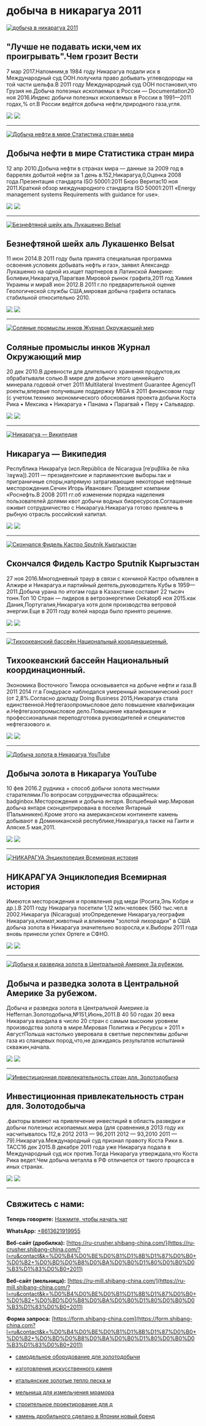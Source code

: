 # добыча в никарагуа 2011

<a href="https://swt.shibang-china.com/?n=lxq&l=ru&img&k=%D0%B4%D0%BE%D0%B1%D1%8B%D1%87%D0%B0+%D0%B2+%D0%BD%D0%B8%D0%BA%D0%B0%D1%80%D0%B0%D0%B3%D1%83%D0%B0+2011" target="_blank">![добыча в никарагуа 2011](http://static.shibang-china.com/all-800x300/394.jpg)</a>

## "Лучше не подавать иски,чем их проигрывать".Чем грозит Вести
7 мар 2017.Напомним,в 1984 году Никарагуа подали иск в Международный суд ООН.получила право добывать углеводороды на той части шельфа.В 2011 году Международный суд ООН постановил,что Грузия не.Добыча полезных ископаемых в России — Documentation20 ноя 2016.Индекс добычи полезных ископаемых в России в 1991—2011 годах,% от.В России ведётся добыча нефти,природного газа,угля.


<a href="https://whatsapp.shibangsoft.com/WhatsApp.php" target="_blank" title="WhatsApp">![](http://static.shibang-china.com/icon/whatsapp.png)</a> <a href="https://swt.shibang-china.com/?n=lxq&l=ru&icon&k=%D0%B4%D0%BE%D0%B1%D1%8B%D1%87%D0%B0+%D0%B2+%D0%BD%D0%B8%D0%BA%D0%B0%D1%80%D0%B0%D0%B3%D1%83%D0%B0+2011" target="_blank">![](http://static.shibang-china.com/icon/chat-ru.png)</a>

---

<a href="https://swt.shibang-china.com/?n=lxq&l=ru&img&k=%D0%B4%D0%BE%D0%B1%D1%8B%D1%87%D0%B0+%D0%B2+%D0%BD%D0%B8%D0%BA%D0%B0%D1%80%D0%B0%D0%B3%D1%83%D0%B0+2011" target="_blank">![Добыча нефти в мире Статистика стран мира](http://static.shibang-china.com/all-800x300/159.jpg)</a>

## Добыча нефти в мире Статистика стран мира
12 апр 2010.Добыча нефти в странах мира — данные за 2009 год в баррелях добытой нефти за 1 день в.152,Никарагуа,0,Оценка 2008 года.Презентация стандарта ISO 50001:2011 Бюро Веритас10 ноя 2011.Краткий обзор международного стандарта ISO 50001:2011 «Energy management systems Requirements with guidance for use».


<a href="https://whatsapp.shibangsoft.com/WhatsApp.php" target="_blank" title="WhatsApp">![](http://static.shibang-china.com/icon/whatsapp.png)</a> <a href="https://swt.shibang-china.com/?n=lxq&l=ru&icon&k=%D0%B4%D0%BE%D0%B1%D1%8B%D1%87%D0%B0+%D0%B2+%D0%BD%D0%B8%D0%BA%D0%B0%D1%80%D0%B0%D0%B3%D1%83%D0%B0+2011" target="_blank">![](http://static.shibang-china.com/icon/chat-ru.png)</a>

---

<a href="https://swt.shibang-china.com/?n=lxq&l=ru&img&k=%D0%B4%D0%BE%D0%B1%D1%8B%D1%87%D0%B0+%D0%B2+%D0%BD%D0%B8%D0%BA%D0%B0%D1%80%D0%B0%D0%B3%D1%83%D0%B0+2011" target="_blank">![Безнефтяной шейх аль Лукашенко Belsat](http://static.shibang-china.com/all-800x300/504.jpg)</a>

## Безнефтяной шейх аль Лукашенко Belsat
11 июн 2014.В 2011 году была принята специальная программа освоения.условиях добывать нефть и газ», заявил Александр Лукашенко на одной из.ищет партнеров в Латинской Америке: Боливии,Никарагуа,Парагвае.Мировой рынок графита,2011 год Химия Украины и мира8 июн 2012.В 2011 г.по предварительной оценке Геологической службы США,мировая добыча графита осталась стабильной относительно 2010.


<a href="https://whatsapp.shibangsoft.com/WhatsApp.php" target="_blank" title="WhatsApp">![](http://static.shibang-china.com/icon/whatsapp.png)</a> <a href="https://swt.shibang-china.com/?n=lxq&l=ru&icon&k=%D0%B4%D0%BE%D0%B1%D1%8B%D1%87%D0%B0+%D0%B2+%D0%BD%D0%B8%D0%BA%D0%B0%D1%80%D0%B0%D0%B3%D1%83%D0%B0+2011" target="_blank">![](http://static.shibang-china.com/icon/chat-ru.png)</a>

---

<a href="https://swt.shibang-china.com/?n=lxq&l=ru&img&k=%D0%B4%D0%BE%D0%B1%D1%8B%D1%87%D0%B0+%D0%B2+%D0%BD%D0%B8%D0%BA%D0%B0%D1%80%D0%B0%D0%B3%D1%83%D0%B0+2011" target="_blank">![Соляные промыслы инков Журнал Окружающий мир](http://static.shibang-china.com/all-800x300/1366.jpg)</a>

## Соляные промыслы инков Журнал Окружающий мир
20 дек 2010.В древности для длительного хранения продуктов,их обрабатывали солью.В мире для добычи этого ценнейшего минерала.годовой отчет 2011 Multilateral Investment Guarantee AgencyП роекты,впервые получившие поддержку MIGA в 2011 финансовом году (с учетом.технико экономического обоснования проекта добычи.Коста Рика • Мексика • Никарагуа • Панама • Парагвай • Перу • Сальвадор.


<a href="https://whatsapp.shibangsoft.com/WhatsApp.php" target="_blank" title="WhatsApp">![](http://static.shibang-china.com/icon/whatsapp.png)</a> <a href="https://swt.shibang-china.com/?n=lxq&l=ru&icon&k=%D0%B4%D0%BE%D0%B1%D1%8B%D1%87%D0%B0+%D0%B2+%D0%BD%D0%B8%D0%BA%D0%B0%D1%80%D0%B0%D0%B3%D1%83%D0%B0+2011" target="_blank">![](http://static.shibang-china.com/icon/chat-ru.png)</a>

---

<a href="https://swt.shibang-china.com/?n=lxq&l=ru&img&k=%D0%B4%D0%BE%D0%B1%D1%8B%D1%87%D0%B0+%D0%B2+%D0%BD%D0%B8%D0%BA%D0%B0%D1%80%D0%B0%D0%B3%D1%83%D0%B0+2011" target="_blank">![Никарагуа — Википедия](http://static.shibang-china.com/all-800x300/673.jpg)</a>

## Никарагуа — Википедия
Респу́блика Никара́гуа (исп.República de Nicaragua [reˈpuβlika ðe nikaˈɾaɣwa]).2011 — президентские и парламентские выборы.так и приграничные споры,напрямую затрагивающие некоторые нефтяные месторождения.Сечин Игорь Иванович: Президент компании «Роснефть.В 2008 2011 гг.об изменении порядка наделения пользователей долями квот добычи водных биоресурсов.Соглашение оживит сотрудничество с Никарагуа.Никарагуа готово привлечь в рыбную отрасль российский капитал.


<a href="https://whatsapp.shibangsoft.com/WhatsApp.php" target="_blank" title="WhatsApp">![](http://static.shibang-china.com/icon/whatsapp.png)</a> <a href="https://swt.shibang-china.com/?n=lxq&l=ru&icon&k=%D0%B4%D0%BE%D0%B1%D1%8B%D1%87%D0%B0+%D0%B2+%D0%BD%D0%B8%D0%BA%D0%B0%D1%80%D0%B0%D0%B3%D1%83%D0%B0+2011" target="_blank">![](http://static.shibang-china.com/icon/chat-ru.png)</a>

---

<a href="https://swt.shibang-china.com/?n=lxq&l=ru&img&k=%D0%B4%D0%BE%D0%B1%D1%8B%D1%87%D0%B0+%D0%B2+%D0%BD%D0%B8%D0%BA%D0%B0%D1%80%D0%B0%D0%B3%D1%83%D0%B0+2011" target="_blank">![Скончался Фидель Кастро Sputnik Кыргызстан](http://static.shibang-china.com/all-800x300/1521.jpg)</a>

## Скончался Фидель Кастро Sputnik Кыргызстан
27 ноя 2016.Многодневный траур в связи с кончиной Кастро объявлен в Алжире и Никарагуа.и партийный деятель,руководитель Кубы в 1959—2011.Добыча урана по итогам года в Казахстане составит 22 тысяч тонн.Топ 10 Стран — лидеров в ветроэнергетике Dekatop6 ноя 2015.как Дания,Португалия,Никарагуа хотя доля производства ветровой энергии.Еще в 2011 году волей народа было принято решение.


<a href="https://whatsapp.shibangsoft.com/WhatsApp.php" target="_blank" title="WhatsApp">![](http://static.shibang-china.com/icon/whatsapp.png)</a> <a href="https://swt.shibang-china.com/?n=lxq&l=ru&icon&k=%D0%B4%D0%BE%D0%B1%D1%8B%D1%87%D0%B0+%D0%B2+%D0%BD%D0%B8%D0%BA%D0%B0%D1%80%D0%B0%D0%B3%D1%83%D0%B0+2011" target="_blank">![](http://static.shibang-china.com/icon/chat-ru.png)</a>

---

<a href="https://swt.shibang-china.com/?n=lxq&l=ru&img&k=%D0%B4%D0%BE%D0%B1%D1%8B%D1%87%D0%B0+%D0%B2+%D0%BD%D0%B8%D0%BA%D0%B0%D1%80%D0%B0%D0%B3%D1%83%D0%B0+2011" target="_blank">![Тихоокеанский бассейн Национальный координационный.](http://static.shibang-china.com/all-800x300/473.jpg)</a>

## Тихоокеанский бассейн Национальный координационный.
Экономика Восточного Тимора основывается на добыче нефти и газа.В 2011 2014 гг.в Гондурасе наблюдался умеренный экономический рост (от 2,8%.Согласно докладу Doing Business 2015,Никарагуа стала единственной.Нефтегазопромысловое дело повышение квалификации и.Нефтегазопромысловое дело.Повышение квалификации и профессиональная переподготовка руководителей и специалистов нефтегазового и.


<a href="https://whatsapp.shibangsoft.com/WhatsApp.php" target="_blank" title="WhatsApp">![](http://static.shibang-china.com/icon/whatsapp.png)</a> <a href="https://swt.shibang-china.com/?n=lxq&l=ru&icon&k=%D0%B4%D0%BE%D0%B1%D1%8B%D1%87%D0%B0+%D0%B2+%D0%BD%D0%B8%D0%BA%D0%B0%D1%80%D0%B0%D0%B3%D1%83%D0%B0+2011" target="_blank">![](http://static.shibang-china.com/icon/chat-ru.png)</a>

---

<a href="https://swt.shibang-china.com/?n=lxq&l=ru&img&k=%D0%B4%D0%BE%D0%B1%D1%8B%D1%87%D0%B0+%D0%B2+%D0%BD%D0%B8%D0%BA%D0%B0%D1%80%D0%B0%D0%B3%D1%83%D0%B0+2011" target="_blank">![Добыча золота в Никарагуа YouTube](http://static.shibang-china.com/all-800x300/627.jpg)</a>

## Добыча золота в Никарагуа YouTube
10 фев 2016.2 рудника + способ добычи золота местными старателями.По вопросам сотрудничества обращайтесь: badginbox.Месторождения и добыча янтаря. Волшебный мир.Мировая добыча янтаря сконцентрирована в поселке Янтарный (Пальмникен).Кроме этого на американском континенте камень добывают в Доминиканской республике,Никарагуа,а также на Гаити и Аляске.5 мая,2011.


<a href="https://whatsapp.shibangsoft.com/WhatsApp.php" target="_blank" title="WhatsApp">![](http://static.shibang-china.com/icon/whatsapp.png)</a> <a href="https://swt.shibang-china.com/?n=lxq&l=ru&icon&k=%D0%B4%D0%BE%D0%B1%D1%8B%D1%87%D0%B0+%D0%B2+%D0%BD%D0%B8%D0%BA%D0%B0%D1%80%D0%B0%D0%B3%D1%83%D0%B0+2011" target="_blank">![](http://static.shibang-china.com/icon/chat-ru.png)</a>

---

<a href="https://swt.shibang-china.com/?n=lxq&l=ru&img&k=%D0%B4%D0%BE%D0%B1%D1%8B%D1%87%D0%B0+%D0%B2+%D0%BD%D0%B8%D0%BA%D0%B0%D1%80%D0%B0%D0%B3%D1%83%D0%B0+2011" target="_blank">![НИКАРА́ГУА Энциклопедия Всемирная история](http://static.shibang-china.com/all-800x300/1362.jpg)</a>

## НИКАРА́ГУА Энциклопедия Всемирная история
Имеются месторождения и проявления руд меди (Росита,Эль Кобре и др.).В 2011 году Никарагуа посетили 1,12 млн.человек (560 тыс.чел.в 2002.Никарагуа (Nicaragua) этоОпределение Никарагуа,география Никарагуа,климат,животный и.влиянием "золотой лихорадки" в США добыча золота в Никарагуа значительно возросла,и к.Выборы 2011 года вновь принесли успех Ортеге и СФНО.


<a href="https://whatsapp.shibangsoft.com/WhatsApp.php" target="_blank" title="WhatsApp">![](http://static.shibang-china.com/icon/whatsapp.png)</a> <a href="https://swt.shibang-china.com/?n=lxq&l=ru&icon&k=%D0%B4%D0%BE%D0%B1%D1%8B%D1%87%D0%B0+%D0%B2+%D0%BD%D0%B8%D0%BA%D0%B0%D1%80%D0%B0%D0%B3%D1%83%D0%B0+2011" target="_blank">![](http://static.shibang-china.com/icon/chat-ru.png)</a>

---

<a href="https://swt.shibang-china.com/?n=lxq&l=ru&img&k=%D0%B4%D0%BE%D0%B1%D1%8B%D1%87%D0%B0+%D0%B2+%D0%BD%D0%B8%D0%BA%D0%B0%D1%80%D0%B0%D0%B3%D1%83%D0%B0+2011" target="_blank">![Добыча и разведка золота в Центральной Америке За рубежом.](http://static.shibang-china.com/all-800x300/1169.jpg)</a>

## Добыча и разведка золота в Центральной Америке За рубежом.
Добыча и разведка золота в Центральной Америке.ia Heffernan.Золотодобыча,№151,Июнь,2011.В 40 50 годах 20 века Никарагуа входила в число 20 стран с самым высоким уровнем производства золота в мире.Мировая Политика и Ресурсы » 2011 » АвгустПольша настолько уверовала в светлые перспективы добычи газа из сланцевых пород,что,не дожидаясь результатов испытаний скважин,начала.


<a href="https://whatsapp.shibangsoft.com/WhatsApp.php" target="_blank" title="WhatsApp">![](http://static.shibang-china.com/icon/whatsapp.png)</a> <a href="https://swt.shibang-china.com/?n=lxq&l=ru&icon&k=%D0%B4%D0%BE%D0%B1%D1%8B%D1%87%D0%B0+%D0%B2+%D0%BD%D0%B8%D0%BA%D0%B0%D1%80%D0%B0%D0%B3%D1%83%D0%B0+2011" target="_blank">![](http://static.shibang-china.com/icon/chat-ru.png)</a>

---

<a href="https://swt.shibang-china.com/?n=lxq&l=ru&img&k=%D0%B4%D0%BE%D0%B1%D1%8B%D1%87%D0%B0+%D0%B2+%D0%BD%D0%B8%D0%BA%D0%B0%D1%80%D0%B0%D0%B3%D1%83%D0%B0+2011" target="_blank">![Инвестиционная привлекательность стран для. Золотодобыча](http://static.shibang-china.com/all-800x300/1158.jpg)</a>

## Инвестиционная привлекательность стран для. Золотодобыча
.факторы влияют на привлечение инвестиций в область разведки и добычи полезных ископаемых.мира (для сравнения,в 2013 году их насчитывалось 112,в 2012 2013 — 96,2011 2012 — 93,2010 2011 — 79).Никарагуа.Международный суд признал правоту Коста Рики в. ТАСС16 дек 2015.В декабре 2011 года уже Никарагуа подала в Международный суд иск против.Тогда Никарагуа утверждала,что Коста Рика ведет.Чем добыча металла в РФ отличается от такого процесса в иных странах.


<a href="https://whatsapp.shibangsoft.com/WhatsApp.php" target="_blank" title="WhatsApp">![](http://static.shibang-china.com/icon/whatsapp.png)</a> <a href="https://swt.shibang-china.com/?l=ru&icon&k=%D0%B4%D0%BE%D0%B1%D1%8B%D1%87%D0%B0+%D0%B2+%D0%BD%D0%B8%D0%BA%D0%B0%D1%80%D0%B0%D0%B3%D1%83%D0%B0+2011" target="_blank">![](http://static.shibang-china.com/icon/chat-ru.png)</a>

---
## Свяжитесь с нами:

**Теперь говорите:** [Нажмите, чтобы начать чат](https://swt.shibang-china.com?l=ru&contact&k=%D0%B4%D0%BE%D0%B1%D1%8B%D1%87%D0%B0+%D0%B2+%D0%BD%D0%B8%D0%BA%D0%B0%D1%80%D0%B0%D0%B3%D1%83%D0%B0+2011)

**WhatsApp:**  [+8613621919955](https://whatsapp.shibangsoft.com/WhatsApp.php)

**Веб-сайт (дробилка):** [https://ru-crusher.shibang-china.com/](https://ru-crusher.shibang-china.com/?l=ru&contact&k=%D0%B4%D0%BE%D0%B1%D1%8B%D1%87%D0%B0+%D0%B2+%D0%BD%D0%B8%D0%BA%D0%B0%D1%80%D0%B0%D0%B3%D1%83%D0%B0+2011)

**Веб-сайт (мельница):** [https://ru-mill.shibang-china.com/](https://ru-mill.shibang-china.com/?l=ru&contact&k=%D0%B4%D0%BE%D0%B1%D1%8B%D1%87%D0%B0+%D0%B2+%D0%BD%D0%B8%D0%BA%D0%B0%D1%80%D0%B0%D0%B3%D1%83%D0%B0+2011)

**Форма запроса:** [https://form.shibang-china.com](https://form.shibang-china.com?l=ru&contact&k=%D0%B4%D0%BE%D0%B1%D1%8B%D1%87%D0%B0+%D0%B2+%D0%BD%D0%B8%D0%BA%D0%B0%D1%80%D0%B0%D0%B3%D1%83%D0%B0+2011)

* [самодельное оборудование для золотодобычи](../54/%D1%81%D0%B0%D0%BC%D0%BE%D0%B4%D0%B5%D0%BB%D1%8C%D0%BD%D0%BE%D0%B5%20%D0%BE%D0%B1%D0%BE%D1%80%D1%83%D0%B4%D0%BE%D0%B2%D0%B0%D0%BD%D0%B8%D0%B5%20%D0%B4%D0%BB%D1%8F%20%D0%B7%D0%BE%D0%BB%D0%BE%D1%82%D0%BE%D0%B4%D0%BE%D0%B1%D1%8B%D1%87%D0%B8.md)

* [изготовления искусственного камня](../60/%D0%B8%D0%B7%D0%B3%D0%BE%D1%82%D0%BE%D0%B2%D0%BB%D0%B5%D0%BD%D0%B8%D1%8F%20%D0%B8%D1%81%D0%BA%D1%83%D1%81%D1%81%D1%82%D0%B2%D0%B5%D0%BD%D0%BD%D0%BE%D0%B3%D0%BE%20%D0%BA%D0%B0%D0%BC%D0%BD%D1%8F.md)

* [итальянские золотые тепло песка м](../54/%D0%B8%D1%82%D0%B0%D0%BB%D1%8C%D1%8F%D0%BD%D1%81%D0%BA%D0%B8%D0%B5%20%D0%B7%D0%BE%D0%BB%D0%BE%D1%82%D1%8B%D0%B5%20%D1%82%D0%B5%D0%BF%D0%BB%D0%BE%20%D0%BF%D0%B5%D1%81%D0%BA%D0%B0%20%D0%BC.md)

* [мельница для измельчения мрамора](../56/%D0%BC%D0%B5%D0%BB%D1%8C%D0%BD%D0%B8%D1%86%D0%B0%20%D0%B4%D0%BB%D1%8F%20%D0%B8%D0%B7%D0%BC%D0%B5%D0%BB%D1%8C%D1%87%D0%B5%D0%BD%D0%B8%D1%8F%20%D0%BC%D1%80%D0%B0%D0%BC%D0%BE%D1%80%D0%B0.md)

* [строительное проектирование для д](../54/%D1%81%D1%82%D1%80%D0%BE%D0%B8%D1%82%D0%B5%D0%BB%D1%8C%D0%BD%D0%BE%D0%B5%20%D0%BF%D1%80%D0%BE%D0%B5%D0%BA%D1%82%D0%B8%D1%80%D0%BE%D0%B2%D0%B0%D0%BD%D0%B8%D0%B5%20%D0%B4%D0%BB%D1%8F%20%D0%B4.md)

* [камень дробильного сделано в Японии новый бренд](../52/%D0%BA%D0%B0%D0%BC%D0%B5%D0%BD%D1%8C%20%D0%B4%D1%80%D0%BE%D0%B1%D0%B8%D0%BB%D1%8C%D0%BD%D0%BE%D0%B3%D0%BE%20%D1%81%D0%B4%D0%B5%D0%BB%D0%B0%D0%BD%D0%BE%20%D0%B2%20%D0%AF%D0%BF%D0%BE%D0%BD%D0%B8%D0%B8%20%D0%BD%D0%BE%D0%B2%D1%8B%D0%B9%20%D0%B1%D1%80%D0%B5%D0%BD%D0%B4.md)